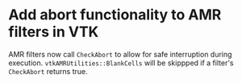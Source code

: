 # Add abort functionality to AMR filters in VTK

AMR filters now call `CheckAbort` to allow for
safe interruption during execution.
`vtkAMRUtilities::BlankCells` will be skippped
if a filter's `CheckAbort` returns true.
